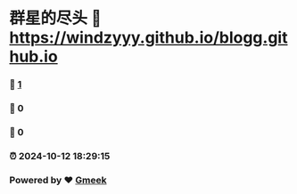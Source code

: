 # 群星的尽头 :link: https://windzyyy.github.io/blogg.github.io 
### :page_facing_up: [1](https://windzyyy.github.io/blogg.github.io/tag.html) 
### :speech_balloon: 0 
### :hibiscus: 0 
### :alarm_clock: 2024-10-12 18:29:15 
### Powered by :heart: [Gmeek](https://github.com/Meekdai/Gmeek)
